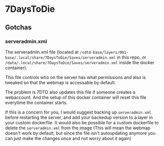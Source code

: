 # 7DaysToDie

## Gotchas

### serveradmin.xml

The serveradmin.xml file (located at `/sdtd-base/layers/001-base/.local/share/7DaysToDie/Saves/serveradmin.xml` in this repo, or `/data/.local/share/7DaysToDie/Saves/serveradmin.xml` inside the docker container).

This file controls who on the server has what permissions and also is tweaked so that the webmap is accessable by default.

The problem is 7DTD also updates this file if someone creates a webaccount. And the setup of this docker container will reset this file everytime the container starts.

If this is a concern for you, I would suggest backing up `serveradmin.xml` before restarting the server, and add your backedup version to a layer in your custom dockerfile. It would also be possible for a custom dockerfile to delete the `serveradmin.xml` from the image (This will mean the webmap doesn't work by default, but since the file isn't autoupdating anymore you can just make the changes once and not worry about it again)
